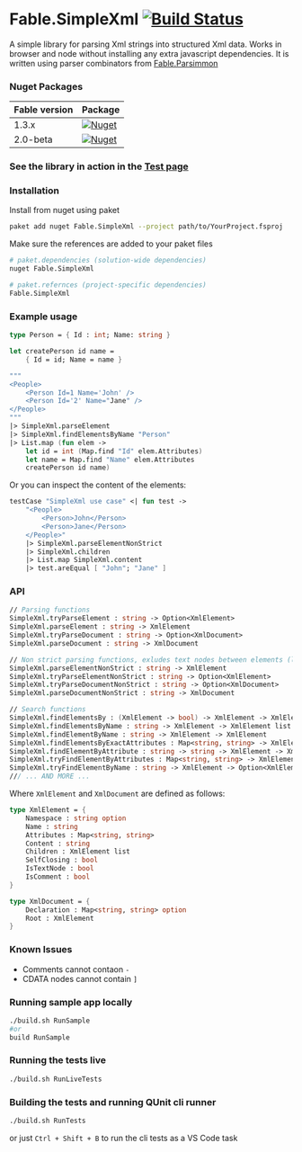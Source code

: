 # Fable.SimpleXml [![Build Status](https://travis-ci.org/Zaid-Ajaj/Fable.SimpleXml.svg?branch=master)](https://travis-ci.org/Zaid-Ajaj/Fable.SimpleXml)

A simple library for parsing Xml strings into structured Xml data. Works in browser and node without installing any extra javascript dependencies. It is written using parser combinators from [Fable.Parsimmon](https://github.com/Zaid-Ajaj/Fable.Parsimmon)

### Nuget Packages

| Fable version | Package |
| ------------- | ------------- |
| 1.3.x  |  [![Nuget](https://img.shields.io/nuget/v/Fable.SimpleXml.svg?maxAge=0&colorB=brightgreen)](https://www.nuget.org/packages/Fable.SimpleXml)  |
| 2.0-beta  | [![Nuget](https://img.shields.io/nuget/vpre/Fable.SimpleXml.svg?maxAge=0&colorB=brightgreen)](https://www.nuget.org/packages/Fable.SimpleXml)   |

### See the library in action in the [Test page](https://zaid-ajaj.github.io/Fable.SimpleXml/)


### Installation
Install from nuget using paket
```sh
paket add nuget Fable.SimpleXml --project path/to/YourProject.fsproj 
```
Make sure the references are added to your paket files
```sh
# paket.dependencies (solution-wide dependencies)
nuget Fable.SimpleXml

# paket.refernces (project-specific dependencies)
Fable.SimpleXml
```

### Example usage 
```fs
type Person = { Id : int; Name: string }

let createPerson id name = 
    { Id = id; Name = name }

"""
<People>
    <Person Id=1 Name='John' />
    <Person Id='2' Name="Jane" />
</People>
"""
|> SimpleXml.parseElement
|> SimpleXml.findElementsByName "Person"
|> List.map (fun elem -> 
    let id = int (Map.find "Id" elem.Attributes)
    let name = Map.find "Name" elem.Attributes 
    createPerson id name)                      
```
Or you can inspect the content of the elements:
```fs
testCase "SimpleXml use case" <| fun test ->
    "<People>
        <Person>John</Person>
        <Person>Jane</Person>
    </People>"
    |> SimpleXml.parseElementNonStrict
    |> SimpleXml.children
    |> List.map SimpleXml.content 
    |> test.areEqual [ "John"; "Jane" ]
```
### API

```fs
// Parsing functions 
SimpleXml.tryParseElement : string -> Option<XmlElement>
SimpleXml.parseElement : string -> XmlElement
SimpleXml.tryParseDocument : string -> Option<XmlDocument>
SimpleXml.parseDocument : string -> XmlDocument

// Non strict parsing functions, exludes text nodes between elements (leaving Content intact)
SimpleXml.parseElementNonStrict : string -> XmlElement
SimpleXml.tryParseElementNonStrict : string -> Option<XmlElement>
SimpleXml.tryParseDocumentNonStrict : string -> Option<XmlDocument>
SimpleXml.parseDocumentNonStrict : string -> XmlDocument

// Search functions
SimpleXml.findElementsBy : (XmlElement -> bool) -> XmlElement -> XmlElement list
SimpleXml.findElementsByName : string -> XmlElement -> XmlElement list
SimpleXml.findElementByName : string -> XmlElement -> XmlElement
SimpleXml.findElementsByExactAttributes : Map<string, string> -> XmlElement -> XmlElement list
SimpleXml.findElementByAttribute : string -> string -> XmlElement -> XmlElement list
SimpleXml.tryFindElementByAttributes : Map<string, string> -> XmlElement -> Option<XmlElement>
SimpleXml.tryFindElementByName : string -> XmlElement -> Option<XmlElement>
/// ... AND MORE ...
```

Where `XmlElement` and `XmlDocument` are defined as follows:
```fs
type XmlElement = { 
    Namespace : string option
    Name : string
    Attributes : Map<string, string>
    Content : string 
    Children : XmlElement list 
    SelfClosing : bool
    IsTextNode : bool
    IsComment : bool
}

type XmlDocument = {
    Declaration : Map<string, string> option 
    Root : XmlElement 
}
```

### Known Issues
 - Comments cannot contaon `-` 
 - CDATA nodes cannot contain `]`

### Running sample app locally
```sh
./build.sh RunSample
#or 
build RunSample
```
### Running the tests live 
```sh
./build.sh RunLiveTests 
```
### Building the tests and running QUnit cli runner
```sh
./build.sh RunTests
```
or just `Ctrl + Shift + B` to run the cli tests as a VS Code task